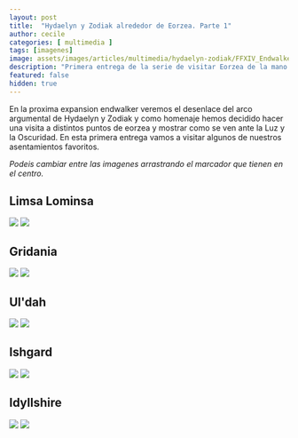 ```yaml
---
layout: post
title:  "Hydaelyn y Zodiak alrededor de Eorzea. Parte 1"
author: cecile
categories: [ multimedia ]
tags: [imagenes]
image: assets/images/articles/multimedia/hydaelyn-zodiak/FFXIV_Endwalker_Amano_art.jpg
description: "Primera entrega de la serie de visitar Eorzea de la mano de Hydaelyn y Zodiak."
featured: false
hidden: true
---
```

En la proxima expansion endwalker veremos el desenlace del arco argumental de Hydaelyn y Zodiak y como homenaje hemos decidido hacer una visita a distintos puntos de eorzea y mostrar como se ven ante la Luz y la Oscuridad. En esta primera entrega vamos a visitar algunos de nuestros asentamientos favoritos.

*Podeis cambiar entre las imagenes arrastrando el marcador que tienen en el centro.*

## Limsa Lominsa

<img-comparison-slider>
  <img slot="before" src="{{ site.baseurl }}/assets/images/articles/multimedia/hydaelyn-zodiak/limsa_1.jpg" />
  <img slot="after" src="{{ site.baseurl }}/assets/images/articles/multimedia/hydaelyn-zodiak/limsa_2.jpg" />
</img-comparison-slider>

## Gridania

<img-comparison-slider>
  <img slot="before" src="{{ site.baseurl }}/assets/images/articles/multimedia/hydaelyn-zodiak/gridania_1.jpg" />
  <img slot="after" src="{{ site.baseurl }}/assets/images/articles/multimedia/hydaelyn-zodiak/gridania_2.jpg" />
</img-comparison-slider>

## Ul'dah

<img-comparison-slider>
  <img slot="before" src="{{ site.baseurl }}/assets/images/articles/multimedia/hydaelyn-zodiak/uldah_1.jpg" />
  <img slot="after" src="{{ site.baseurl }}/assets/images/articles/multimedia/hydaelyn-zodiak/uldah_2.jpg" />
</img-comparison-slider>

## Ishgard

<img-comparison-slider>
  <img slot="before" src="{{ site.baseurl }}/assets/images/articles/multimedia/hydaelyn-zodiak/ishgard_1.jpg" />
  <img slot="after" src="{{ site.baseurl }}/assets/images/articles/multimedia/hydaelyn-zodiak/ishgard_2.jpg" />
</img-comparison-slider>

## Idyllshire

<img-comparison-slider>
  <img slot="before" src="{{ site.baseurl }}/assets/images/articles/multimedia/hydaelyn-zodiak/idyllshire_1.jpg" />
  <img slot="after" src="{{ site.baseurl }}/assets/images/articles/multimedia/hydaelyn-zodiak/idyllshire_2.jpg" />
</img-comparison-slider>
